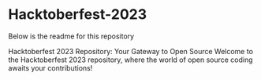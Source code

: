 # Hacktoberfest-2023

Below is the readme for this repository

Hacktoberfest 2023 Repository: Your Gateway to Open Source  Welcome to the Hacktoberfest 2023 repository, where the world of open source coding awaits your contributions! 
